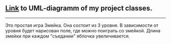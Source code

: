 [Link](https://lucid.app/lucidchart/7affb8d6-f2fd-4acd-8c60-9d4eec31474e/edit?invitationId=inv_980d6e6c-d5e3-4df3-bcf6-e150ff94e134&page=0_0#) to UML-diagramm of my project classes.
------------------------------------------------



--------------------------------------------------
Это простая игра Змейка. Она состоит из 3 уровня. В зависимости от уровня будет нарисован поле, где можно поиграть со змейкой. Длина змейки при каждом "съедании" яблочка увеличивается.  